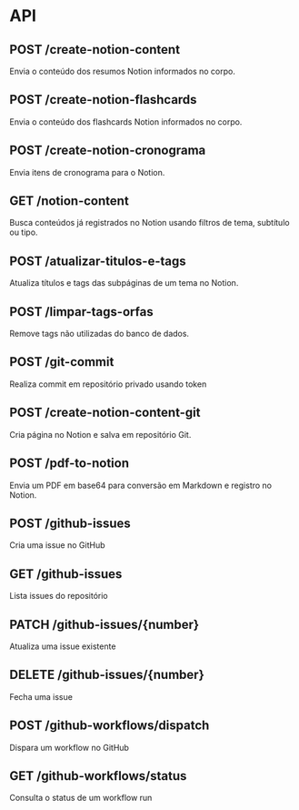 # API

## POST /create-notion-content

Envia o conteúdo dos resumos Notion informados no corpo.

## POST /create-notion-flashcards

Envia o conteúdo dos flashcards Notion informados no corpo.

## POST /create-notion-cronograma

Envia itens de cronograma para o Notion.

## GET /notion-content

Busca conteúdos já registrados no Notion usando filtros de tema, subtítulo ou tipo.

## POST /atualizar-titulos-e-tags

Atualiza títulos e tags das subpáginas de um tema no Notion.

## POST /limpar-tags-orfas

Remove tags não utilizadas do banco de dados.

## POST /git-commit

Realiza commit em repositório privado usando token

## POST /create-notion-content-git

Cria página no Notion e salva em repositório Git.

## POST /pdf-to-notion

Envia um PDF em base64 para conversão em Markdown e registro no Notion.

## POST /github-issues

Cria uma issue no GitHub

## GET /github-issues

Lista issues do repositório

## PATCH /github-issues/{number}

Atualiza uma issue existente

## DELETE /github-issues/{number}

Fecha uma issue

## POST /github-workflows/dispatch

Dispara um workflow no GitHub

## GET /github-workflows/status

Consulta o status de um workflow run

